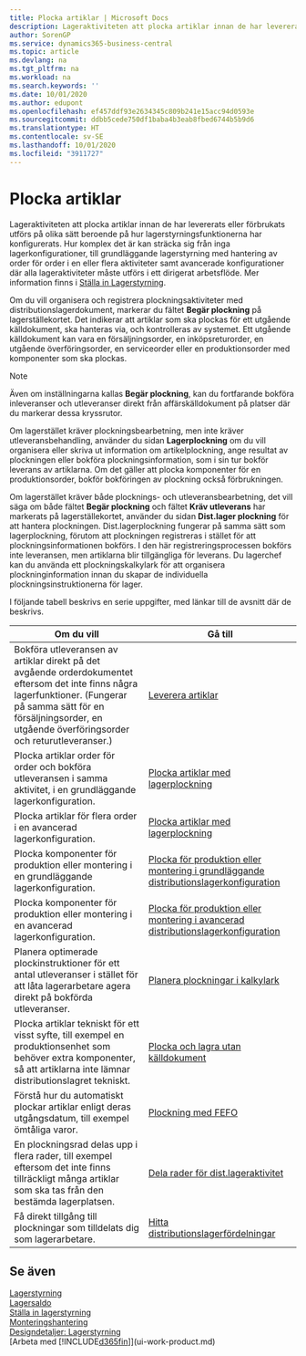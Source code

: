 ```yaml
---
title: Plocka artiklar | Microsoft Docs
description: Lageraktiviteten att plocka artiklar innan de har levererats eller förbrukats utförs på olika sätt beroende på hur lagerstyrningsfunktionerna har konfigurerats. Hur komplexa inställningarna är kan sträcka sig från inga lagerfunktioner, till grundläggande lagerkonfigurationer med enbart hantering av order för order i en eller flera aktiviteter och vidare till avancerade konfigurationer där alla lageraktiviteter måste utföras i ett dirigerat arbetsflöde.
author: SorenGP
ms.service: dynamics365-business-central
ms.topic: article
ms.devlang: na
ms.tgt_pltfrm: na
ms.workload: na
ms.search.keywords: ''
ms.date: 10/01/2020
ms.author: edupont
ms.openlocfilehash: ef457ddf93e2634345c809b241e15acc94d0593e
ms.sourcegitcommit: ddbb5cede750df1baba4b3eab8fbed6744b5b9d6
ms.translationtype: HT
ms.contentlocale: sv-SE
ms.lasthandoff: 10/01/2020
ms.locfileid: "3911727"
---
```

# <a name="pick-items"></a>Plocka artiklar

Lageraktiviteten att plocka artiklar innan de har levererats eller förbrukats utförs på olika sätt beroende på hur lagerstyrningsfunktionerna har konfigurerats. Hur komplex det är kan sträcka sig från inga lagerkonfigurationer, till grundläggande lagerstyrning med hantering av order för order i en eller flera aktiviteter samt avancerade konfigurationer där alla lageraktiviteter måste utförs i ett dirigerat arbetsflöde. Mer information finns i [Ställa in Lagerstyrning](warehouse-setup-warehouse.md).

Om du vill organisera och registrera plockningsaktiviteter med distributionslagerdokument, markerar du fältet **Begär plockning** på lagerställekortet. Det indikerar att artiklar som ska plockas för ett utgående källdokument, ska hanteras via, och kontrolleras av systemet. Ett utgående källdokument kan vara en försäljningsorder, en inköpsreturorder, en utgående överföringsorder, en serviceorder eller en produktionsorder med komponenter som ska plockas.

> [!NOTE]
> Även om inställningarna kallas **Begär plockning**, kan du fortfarande bokföra inleveranser och utleveranser direkt från affärskälldokument på platser där du markerar dessa kryssrutor.

Om lagerstället kräver plockningsbearbetning, men inte kräver utleveransbehandling, använder du sidan **Lagerplockning** om du vill organisera eller skriva ut information om artikelplockning, ange resultat av plockningen eller bokföra plockningsinformation, som i sin tur bokför leverans av artiklarna. Om det gäller att plocka komponenter för en produktionsorder, bokför bokföringen av plockning också förbrukningen.

Om lagerstället kräver både plocknings- och utleveransbearbetning, det vill säga om både fältet **Begär plockning** och fältet **Kräv utleverans** har markerats på lagerställekortet, använder du sidan **Dist.lager plockning** för att hantera plockningen. Dist.lagerplockning fungerar på samma sätt som lagerplockning, förutom att plockningen registreras i stället för att plockningsinformationen bokförs. I den här registreringsprocessen bokförs inte leveransen, men artiklarna blir tillgängliga för leverans. Du lagerchef kan du använda ett plockningskalkylark för att organisera plockninginformation innan du skapar de individuella plockningsinstruktionerna för lager.

I följande tabell beskrivs en serie uppgifter, med länkar till de avsnitt där de beskrivs.   

|**Om du vill**|**Gå till**|
|------------|-------------|  
|Bokföra utleveransen av artiklar direkt på det avgående orderdokumentet eftersom det inte finns några lagerfunktioner. (Fungerar på samma sätt för en försäljningsorder, en utgående överföringsorder och returutleveranser.)|[Leverera artiklar](warehouse-how-ship-items.md)|  
|Plocka artiklar order för order och bokföra utleveransen i samma aktivitet, i en grundläggande lagerkonfiguration.|[Plocka artiklar med lagerplockning](warehouse-how-to-pick-items-with-inventory-picks.md)|
|Plocka artiklar för flera order i en avancerad lagerkonfiguration.|[Plocka artiklar med lagerplockning](warehouse-how-to-pick-items-for-warehouse-shipment.md)|  
|Plocka komponenter för produktion eller montering i en grundläggande lagerkonfiguration.|[Plocka för produktion eller montering i grundläggande distributionslagerkonfiguration](warehouse-how-to-pick-for-production.md)|
|Plocka komponenter för produktion eller montering i en avancerad lagerkonfiguration.|[Plocka för produktion eller montering i avancerad distributionslagerkonfiguration](warehouse-how-to-pick-for-internal-operations-in-advanced-warehousing.md)|  
|Planera optimerade plockinstruktioner för ett antal utleveranser i stället för att låta lagerarbetare agera direkt på bokförda utleveranser.|[Planera plockningar i kalkylark](warehouse-how-to-plan-picks-in-worksheets.md)|  
|Plocka artiklar tekniskt för ett visst syfte, till exempel en produktionsenhet som behöver extra komponenter, så att artiklarna inte lämnar distributionslagret tekniskt.|[Plocka och lagra utan källdokument](warehouse-how-to-create-put-aways-from-internal-put-aways.md)|
|Förstå hur du automatiskt plockar artiklar enligt deras utgångsdatum, till exempel ömtåliga varor.|[Plockning med FEFO](warehouse-picking-by-fefo.md)|
|En plockningsrad delas upp i flera rader, till exempel eftersom det inte finns tillräckligt många artiklar som ska tas från den bestämda lagerplatsen.|[Dela rader för dist.lageraktivitet](warehouse-how-to-split-warehouse-activity-lines.md)|
|Få direkt tillgång till plockningar som tilldelats dig som lagerarbetare.|[Hitta distributionslagerfördelningar](warehouse-how-to-find-your-warehouse-assignments.md)|  

## <a name="see-also"></a>Se även  
[Lagerstyrning](warehouse-manage-warehouse.md)  
[Lagersaldo](inventory-manage-inventory.md)  
[Ställa in lagerstyrning](warehouse-setup-warehouse.md)     
[Monteringshantering](assembly-assemble-items.md)    
[Designdetaljer: Lagerstyrning](design-details-warehouse-management.md)  
[Arbeta med [!INCLUDE[d365fin](includes/d365fin_md.md)]](ui-work-product.md)
